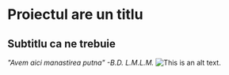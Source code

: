 # Proiectul are un titlu
## Subtitlu ca ne trebuie
*"Avem aici manastirea putna" -B.D. L.M.L.M.*
![This is an alt text.](https://media.tenor.com/C3EjExGGzrIAAAAM/kuru-kuru-kururin.gif)
